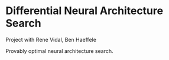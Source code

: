 # Differential Neural Architecture Search

Project with Rene Vidal, Ben Haeffele

Provably optimal neural architecture search. 
